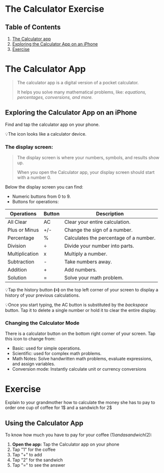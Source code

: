 # The Calculator Exercise
## Table of Contents
1. [The Calculator app](#the-calculator-app)  
2. [Exploring the Calculator App on an iPhone](#exploring-the-calculator-app-on-an-iphone) 
3. [Exercise](##exercise)
   
# The Calculator App
> The calculator app is a digital version of a pocket calculator.
>
> It helps you solve many mathematical problems, like: *equations, percentages, conversions, and more.*

## Exploring the Calculator App on an iPhone

Find and tap the calculator app on your phone.
  
   💡The icon looks like a calculator device.

### **The display screen:**
> The display screen is where your numbers, symbols, and results show up.
> 
>  When you open the Calculator app, your display screen should start with a number 0.

Below the display screen you can find:
 *  Numeric buttons from 0 to 9.
 *  Buttons for operations:
   
| **Operations** | **Button**  | **Description** |
--- | --- | ---
| All Clear | AC | Clear your entire calculation. |
| Plus or Minus | +/- | Change the sign of a number. |
| Percentage | % | Calculates the percentage of a number. |
| Division | ÷ | Divide your number into parts. |
| Multiplication | x | Multiply a number. |
| Subtraction | - | Take numbers away. |
| Addition | + | Add numbers. |
| Solution | = | Solve your math problem. |

💡Tap the history button **(≡)** on the top left corner of your screen to display a history of your previous calculations.

💡Once you start typing, the AC button is substituted by the *backspace* button. Tap it to delete a single number or hold it to clear the entire display.

### Changing the Calculator Mode
There is a calculator button on the bottom right corner of your screen. 
Tap this icon to change from:
* Basic: used for simple operations.
* Scientific: used for complex math problems.
* Math Notes: Solve handwritten math problems, evaluate expressions, and assign variables.
* Conversion mode: Instantly calculate unit or currency conversions

# Exercise
Explain to your grandmother how to calculate the money she has to pay to order one cup of coffee for 1$ and a sandwich for 2$
>
## Using the Calculator App
To know how much you have to pay for your coffee (1$) and a sandwich (2$):
1.  **Open the app:** Tap the Calculator app on your phone
2. Tap "1" for the coffee
3. Tap "+" to add
4. Tap "2" for the sandwich
5. Tap "=" to see the answer
